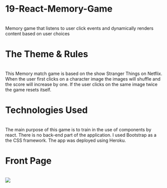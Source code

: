 # 19-React-Memory-Game
<br>
Memory game that listens to user click events and dynamically renders content based on user choices

# The Theme & Rules
<br>
This Memory match game is based on the show Stranger Things on Netflix. When the user first clicks on a character image the images will shuffle and the score will increase by one. If the user clicks on the same image twice the game resets itself.

# Technologies Used
<br>
The main purpose of this game is to train in the use of components by react. There is no back-end part of the application. I used Bootstrap as a the CSS framework. The app was deployed using Heroku.

# Front Page
<br>
<img src="./img/2019-07-30.png">